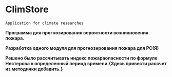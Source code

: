 # ClimStore
``
Аpplication for climate researches
``

**Программа для прогнозирования вероятности возникновения пожара.**


**Разработка одного модуля для прогнозирования пожара для РС(Я)**


**Решено было рассчитывать индекс пожараопасности по формуле Нестерова в определенный период времени.{Здесь привести рассчет из методички добавить.}**



